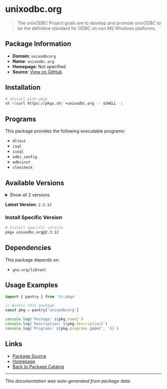 # unixodbc.org

> The unixODBC Project goals are to develop and promote unixODBC to be the definitive standard for ODBC on non MS Windows platforms.

## Package Information

- **Domain**: `unixodbcorg`
- **Name**: `unixodbc.org`
- **Homepage**: Not specified
- **Source**: [View on GitHub](https://github.com/pkgxdev/pantry/tree/main/projects/unixodbc.org/package.yml)

## Installation

```bash
# Install with pkgx
sh <(curl https://pkgx.sh) +unixodbc.org -- $SHELL -i
```

## Programs

This package provides the following executable programs:

- `dltest`
- `isql`
- `iusql`
- `odbc_config`
- `odbcinst`
- `slencheck`

## Available Versions

<details>
<summary>Show all 2 versions</summary>

- `2.3.12`, `2.3.11`

</details>

**Latest Version**: `2.3.12`

### Install Specific Version

```bash
# Install specific version
pkgx unixodbc.org@2.3.12
```

## Dependencies

This package depends on:

- `gnu.org/libtool`

## Usage Examples

```typescript
import { pantry } from 'ts-pkgx'

// Access this package
const pkg = pantry['unixodbcorg']

console.log(`Package: ${pkg.name}`)
console.log(`Description: ${pkg.description}`)
console.log(`Programs: ${pkg.programs.join(', ')}`)
```

## Links

- [Package Source](https://github.com/pkgxdev/pantry/tree/main/projects/unixodbc.org/package.yml)
- [Homepage](#)
- [Back to Package Catalog](../package-catalog.md)

---

*This documentation was auto-generated from package data.*
